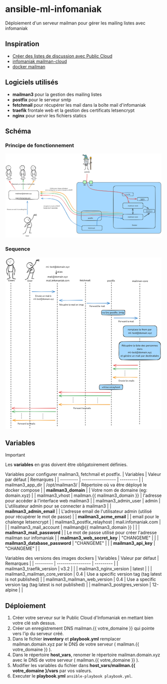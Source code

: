 # ansible-ml-infomaniak
Déploiement d'un serveur mailman pour gérer les mailing listes avec infomaniak

## Inspiration
- [Créer des listes de discussion avec Public Cloud](https://www.infomaniak.com/fr/support/faq/2612/creer-des-listes-de-discussion-avec-public-cloud)
- [infomaniak mailman-cloud](https://github.com/reneluria/mailman-cloud)
- [docker mailman](https://github.com/maxking/docker-mailman)

## Logiciels utilisés
* **mailman3** pour la gestion des mailing listes
* **postfix** pour le serveur smtp
* **fetchmail** pour récupérer les mail dans la boîte mail d'infomaniak
* **traefik** frontale web et la gestion des certificats letsencrypt
* **nginx** pour servir les fichiers statics

## Schéma
### Principe de fonctionnement
![overview](https://github.com/Snoo-py/ansible-ml-infomaniak/blob/main/docs/mailman_overview.png?raw=true)

### Sequence
![sequence](https://github.com/Snoo-py/ansible-ml-infomaniak/blob/main/docs/mailman_flow.png?raw=true)

## Variables

> [!IMPORTANT]
> Les **variables** en gras doivent être obligatoirement définies.

Variables pour configurer mailman3, fetchmail et postfix.
| Variables | Valeur par défaut | Remarques |
| --------- | ----------------- | --------- |
| mailman3_app_dir | /opt/mailman3/ | Répertoire où va être déployé le docker compose |
| **mailman3_domain** | | Votre nom de domaine (eg: domain.xyz) |
| mailman3_vhost | mailman.{{ mailman3_domain }} | l'adresse pour accéder à l'interface web mailman3 |
| mailman3_admin_user | admin | L'utilisateur admin pour se connecter à mailman3 |
| **mailman3_admin_email** | | L'adresse email de l'utilisateur admin (utilisé pour récupérer le mot de passe) |
| **mailman3_acme_email** | | email pour le chalenge letsencrypt |
| mailman3_postfix_relayhost | mail.infomaniak.com | |
| mailman3_mail_account | mailman@{{ mailman3_domain }} | |
| **mailman3_mail_password** | | Le mot de passe utilisé pour créer l'adresse mailman sur infomaniak |
| **mailman3_web_secret_key** | "CHANGEME" | |
| **mailman3_database_password** | "CHANGEME" | |
| **mailman3_api_key** | "CHANGEME" | |

Variables des versions des images dockers
| Variables | Valeur par défaut | Remarques |
| --------- | ----------------- | --------- |
| mailman3_traefik_version | v3.2 | |
| mailman3_nginx_version | latest | |
| mailman3_mailman_core_version | 0.4 | Use a specific version tag (tag latest is not published) |
| mailman3_mailman_web_version | 0.4 | Use a specific version tag (tag latest is not published) |
| mailman3_postgres_version | 12-alpine | |

## Déploiement

1. Créer votre serveur sur le Public Cloud d'Infomaniak en mettant bien votre clé ssh dessus.
2. Créer un enregistrement DNS mailman.{{ votre_domaine }} qui pointe vers l'ip du serveur créé.
3. Dans le fichier **inventory** et **playbook.yml** remplacer mailman.domain.xyz par le DNS de votre serveur ( mailman.{{ votre_domaine }} ).
4. Dans le répertoire **host_vars**, renomer le répertoire mailman.domain.xyz avec le DNS de votre serveur ( mailman.{{ votre_domaine }} ).
5. Modifier les variables du fichier dans **host_vars/mailman.{{ votre_domaine }/vars** par vos valeurs.
6. Executer le **playbook.yml** `ansible-playbook playbook.yml`.